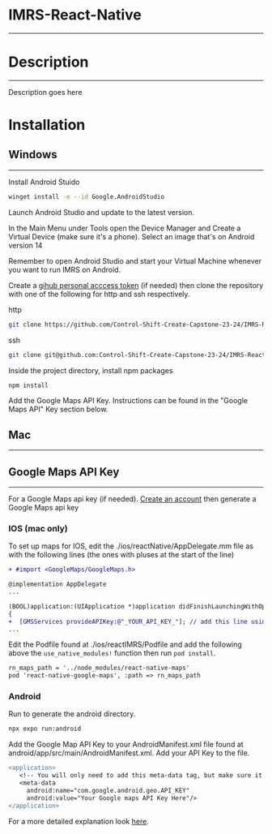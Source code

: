 
# IMRS-React-Native
***
# Description
***
Description goes here

# Installation

## Windows
***
Install Android Stuido
```bash
winget install -e --id Google.AndroidStudio
```
Launch Android Studio and update to the latest version.

In the Main Menu under Tools open the Device Manager and Create a Virtual Device (make sure it's a phone). Select an image that's on Android version 14

Remember to open Android Studio and start your Virtual Machine whenever you want to run IMRS on Android.


Create a [gihub personal acccess token](https://github.com/settings/tokens/new?description=IMRS%20GitHub%20plugin&scopes=repo%2Cgist%2Cread%3Aorg%2Cworkflow%2Cread%3Auser%2Cuser%3Aemail) (if needed) then clone the repository with one of the following for http and ssh respectively.

http

```bash
git clone https://github.com/Control-Shift-Create-Capstone-23-24/IMRS-React-Native.git
```

ssh

```bash
git clone git@github.com:Control-Shift-Create-Capstone-23-24/IMRS-React-Native.git
```

Inside the project directory, install npm packages

```bash
npm install
```

Add the Google Maps API Key. Instructions can be found in the "Google Maps API" Key section below.

## Mac
***
## Google Maps API Key
***

For a Google Maps api key (if needed). [Create an account](https://developers.google.com/maps/documentation/) then generate a Google Maps api key

### IOS (mac only)

To set up maps for IOS, edit the ./ios/reactNative/AppDelegate.mm file as with the following lines (the ones with pluses at the start of the line)

```diff
+ #import <GoogleMaps/GoogleMaps.h>

@implementation AppDelegate
...

(BOOL)application:(UIApplication *)application didFinishLaunchingWithOptions:(NSDictionary *)launchOptions
{
+  [GMSServices provideAPIKey:@"_YOUR_API_KEY_"]; // add this line using the api key obtained from Google Console
...
```

Edit the Podfile found at ./ios/reactIMRS/Podfile and add the following above the `use_native_modules!` function then run `pod install`.

```diff
rn_maps_path = '../node_modules/react-native-maps'
pod 'react-native-google-maps', :path => rn_maps_path
```


### Android

Run to generate the android directory.

```bash
npx expo run:android
```

Add the Google Map API Key to your AndroidManifest.xml file found at android/app/src/main/AndroidManifest.xml. Add your API Key to the file.

```diff
<application>
   <!-- You will only need to add this meta-data tag, but make sure it's a child of application -->
   <meta-data
     android:name="com.google.android.geo.API_KEY"
     android:value="Your Google maps API Key Here"/>
</application>
```



For a more detailed explanation look [here](https://github.com/react-native-maps/react-native-maps/blob/master/docs/installation.md).


